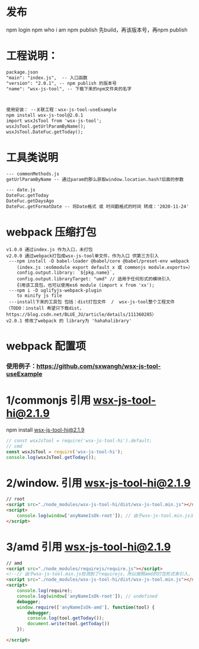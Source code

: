 # 发布
npm login
npm who i am
npm publish
先build，再该版本号，再npm publish

# 工程说明：
```asp
package.json
"main": "index.js",  -- 入口函数
"version": "2.0.1", -- npm publish 的版本号 
"name": "wsx-js-tool", -- 下载下来的npm文件夹的名字



使用安装： --关联工程：wsx-js-tool-useExample
npm install wsx-js-tool@2.0.1
import wsxJsTool from 'wsx-js-tool';
wsxJsTool.getUrlParamByName();
wsxJsTool.DateFuc.getToday();

```

# 工具类说明
```asp
--- commonMethods.js
getUrlParamByName -- 通过param的那么获取window.location.hash?后面的参数

--- date.js
DateFuc.getToday
DateFuc.getDaysAgo
DateFuc.getFormatDate -- 将Date格式 或 时间戳格式的时间 转成：'2020-11-24'
```


# webpack 压缩打包
```
v1.0.0 通过index.js 作为入口，未打包
v2.0.0 通过webpack打包成wsx-js-tool单文件，作为入口 供第三方引入
 ---npm install -D babel-loader @babel/core @babel/preset-env webpack
    (index.js :es6module export default x 或 commonjs module.exports=）
    config.output.library: `${pkg.name}`,
    config.output.libraryTarget: "umd" // 适用于任何形式的模块引入
    引用该工具包，也可以使用es6 module (import x from 'xx');
 ---npm i -D uglifyjs-webpack-plugin
    to minify js file
 ---install下来的工具包 包括：dist打包文件  /  wsx-js-tool整个工程文件  （TODO：install 希望只下载dist， https://blog.csdn.net/BLUE_JU/article/details/111360285）
v2.0.1 修改了webpack 的 library为 'hahahalibrary'
```
# webpack 配置项


### 使用例子：https://github.com/sxwangh/wsx-js-tool-useExample
# 1/commonjs 引用  wsx-js-tool-hi@2.1.9
npm install wsx-js-tool-hi@2.1.9
```javascript
// const wsxJsTool = require('wsx-js-tool-hi').default;
// cmd
const wsxJsTool = require('wsx-js-tool-hi');
console.log(wsxJsTool.getToday());
```

# 2/window. 引用  wsx-js-tool-hi@2.1.9
```html
// root
<script src="./node_modules/wsx-js-tool-hi/dist/wsx-js-tool.min.js"></script>
<script>
    console.log(window['anyNameIsOk-root']); // 由于wsx-js-tool.min.js没有检测到 amd和cmd，所以加载root['anyNameIsOk-root']
</script>
```

# 3/amd 引用  wsx-js-tool-hi@2.1.9
```html
// amd
<script src="./node_modules/requirejs/require.js"></script>
<!--// 由于wsx-js-tool.min.js检测到了requirejs，所以按照amd的打包形式来引入，不走root的分支：else if(typeof define === 'function' && define.amd  define("anyNameIsOk-amd", [], factory);-->
<script src="./node_modules/wsx-js-tool-hi/dist/wsx-js-tool.min.js"></script>
<script>
    console.log(require);
    console.log(window['anyNameIsOk-root']); // undefined
    debugger;
    window.require(['anyNameIsOk-amd'], function(tool) {
        debugger;
        console.log(tool.getToday());
        document.write(tool.getToday())
    });

</script>
```
